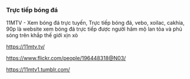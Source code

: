### Trực tiếp bóng đá

11MTV - Xem bóng đá trực tuyến, Trực tiếp bóng đá, vebo, xoilac, cakhia, 90p là website xem bóng đá trực tiếp được người hâm mộ lan tỏa và phủ sóng trên khắp thế giới xịn xò

https://11mtv.tv/

https://www.flickr.com/people/196448318@N03/

https://11mtv1.tumblr.com/
